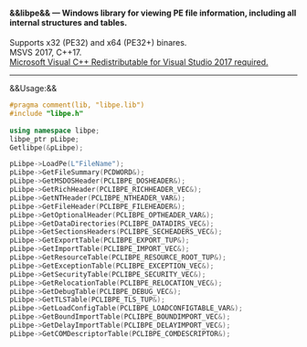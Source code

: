 #### &&libpe&& — Windows library for viewing PE file information, including all internal structures and tables.
Supports x32 (PE32) and x64 (PE32+) binares.  
MSVS 2017, C++17.  
[Microsoft Visual C++ Redistributable for Visual Studio 2017 required.](https://aka.ms/vs/15/release/VC_redist.x86.exe)
___________________________________
&&Usage:&&  
```C++
#pragma comment(lib, "libpe.lib")
#include "libpe.h"
  
using namespace libpe;
libpe_ptr pLibpe;
Getlibpe(&pLibpe);

pLibpe->LoadPe(L"FileName");
pLibpe->GetFileSummary(PCDWORD&);
pLibpe->GetMSDOSHeader(PCLIBPE_DOSHEADER&);
pLibpe->GetRichHeader(PCLIBPE_RICHHEADER_VEC&);
pLibpe->GetNTHeader(PCLIBPE_NTHEADER_VAR&);
pLibpe->GetFileHeader(PCLIBPE_FILEHEADER&);
pLibpe->GetOptionalHeader(PCLIBPE_OPTHEADER_VAR&);
pLibpe->GetDataDirectories(PCLIBPE_DATADIRS_VEC&);
pLibpe->GetSectionsHeaders(PCLIBPE_SECHEADERS_VEC&);
pLibpe->GetExportTable(PCLIBPE_EXPORT_TUP&);
pLibpe->GetImportTable(PCLIBPE_IMPORT_VEC&);
pLibpe->GetResourceTable(PCLIBPE_RESOURCE_ROOT_TUP&);
pLibpe->GetExceptionTable(PCLIBPE_EXCEPTION_VEC&);
pLibpe->GetSecurityTable(PCLIBPE_SECURITY_VEC&);
pLibpe->GetRelocationTable(PCLIBPE_RELOCATION_VEC&);
pLibpe->GetDebugTable(PCLIBPE_DEBUG_VEC&);
pLibpe->GetTLSTable(PCLIBPE_TLS_TUP&);
pLibpe->GetLoadConfigTable(PCLIBPE_LOADCONFIGTABLE_VAR&);
pLibpe->GetBoundImportTable(PCLIBPE_BOUNDIMPORT_VEC&);
pLibpe->GetDelayImportTable(PCLIBPE_DELAYIMPORT_VEC&);
pLibpe->GetCOMDescriptorTable(PCLIBPE_COMDESCRIPTOR&);
```